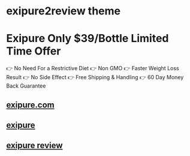 # exipure2review theme

# Exipure Only $39/Bottle Limited Time Offer

👉 No Need For a Restrictive Diet
👉 Non GMO
👉 Faster Weight Loss Result
👉 No Side Effect
👉 Free Shipping & Handling
👉 60 Day Money Back Guarantee

## [exipure.com](https://fastshopship.com/exipure/)
## [exipure](https://fastshopship.com/exipure/)
## [exipure review](https://fastshopship.com/exipure/)
